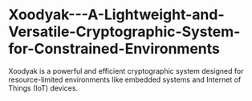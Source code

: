 # Xoodyak---A-Lightweight-and-Versatile-Cryptographic-System-for-Constrained-Environments
Xoodyak is a powerful and efficient cryptographic system designed for resource-limited environments like embedded systems and Internet of Things (IoT) devices.

